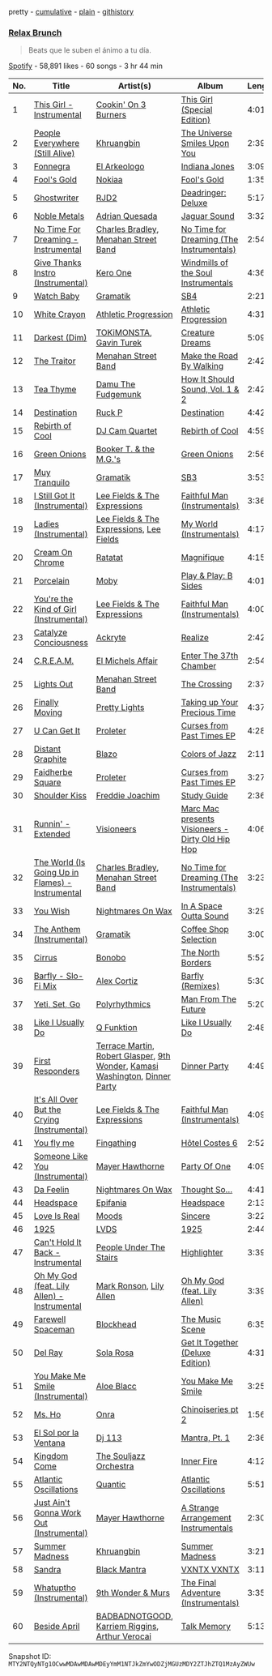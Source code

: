 pretty - [cumulative](/playlists/cumulative/37i9dQZF1DWVqFWv4EZA70.md) - [plain](/playlists/plain/37i9dQZF1DWVqFWv4EZA70) - [githistory](https://github.githistory.xyz/mackorone/spotify-playlist-archive/blob/main/playlists/plain/37i9dQZF1DWVqFWv4EZA70)

### [Relax Brunch](https://open.spotify.com/playlist/37i9dQZF1DWVqFWv4EZA70)

> Beats que le suben el ánimo a tu día.

[Spotify](https://open.spotify.com/user/spotify) - 58,891 likes - 60 songs - 3 hr 44 min

| No. | Title | Artist(s) | Album | Length |
|---|---|---|---|---|
| 1 | [This Girl \- Instrumental](https://open.spotify.com/track/5i7UCAOx9N6F6LIuVtEpRP) | [Cookin' On 3 Burners](https://open.spotify.com/artist/726MxZBpkxnnoKl6aN7mmj) | [This Girl \(Special Edition\)](https://open.spotify.com/album/5cHvz35TwKvzmdald8wL8E) | 4:01 |
| 2 | [People Everywhere \(Still Alive\)](https://open.spotify.com/track/2OQ1V0e2O56AeIo4ywuYKF) | [Khruangbin](https://open.spotify.com/artist/2mVVjNmdjXZZDvhgQWiakk) | [The Universe Smiles Upon You](https://open.spotify.com/album/2OPcQNLP8DQVumD8kBRAH3) | 2:39 |
| 3 | [Fonnegra](https://open.spotify.com/track/1NlcTmZSe7Nbd1KClwmx51) | [El Arkeologo](https://open.spotify.com/artist/6IB7haQdDZM6rdSssVRHre) | [Indiana Jones](https://open.spotify.com/album/0Zzv3eEsc54Szwm8CrZjd6) | 3:09 |
| 4 | [Fool's Gold](https://open.spotify.com/track/2qMOAJmGCJhUOJoZhtPAIb) | [Nokiaa](https://open.spotify.com/artist/0ikgHu560bYMZOOXFQnRLN) | [Fool's Gold](https://open.spotify.com/album/0fn9HuJ6H8wuIW4a1Yt9uH) | 1:35 |
| 5 | [Ghostwriter](https://open.spotify.com/track/5Nn2Dj7OQsGL6pgQ9iIzPp) | [RJD2](https://open.spotify.com/artist/1O3ZOjqFLEnbpZexcRjocn) | [Deadringer: Deluxe](https://open.spotify.com/album/7DmNwRBDJRUEFUlk3oa2Aj) | 5:17 |
| 6 | [Noble Metals](https://open.spotify.com/track/5Yy17GXyBXDe1W01tXRu8H) | [Adrian Quesada](https://open.spotify.com/artist/07YivsJVCrmhhjzBcBtMGv) | [Jaguar Sound](https://open.spotify.com/album/0G4ZUqUhs6LMEiZ6ADc6bX) | 3:32 |
| 7 | [No Time For Dreaming \- Instrumental](https://open.spotify.com/track/6FEESiC65oKkgebXZlPc5J) | [Charles Bradley](https://open.spotify.com/artist/462T0buQ5ScBUQCRpodDRf), [Menahan Street Band](https://open.spotify.com/artist/1PryMSya1JnSAlcwYawCxp) | [No Time for Dreaming \(The Instrumentals\)](https://open.spotify.com/album/52Ad1j9o1wFWUj8DRul2sL) | 2:54 |
| 8 | [Give Thanks Instro \(Instrumental\)](https://open.spotify.com/track/1tJ0cJiI2hSY05InPQc93p) | [Kero One](https://open.spotify.com/artist/5EXuZB9s9F3ezkS7zpV8d1) | [Windmills of the Soul Instrumentals](https://open.spotify.com/album/21J9q0qN5O76XkGVUQLsM9) | 4:36 |
| 9 | [Watch Baby](https://open.spotify.com/track/6hg7Re7Eu6MfAd33G6KOKa) | [Gramatik](https://open.spotify.com/artist/179BpmLkQCRIoU68Co80f5) | [SB4](https://open.spotify.com/album/0bLCkwjclcyYzC7CxTXnFa) | 2:21 |
| 10 | [White Crayon](https://open.spotify.com/track/3a1CnmO9A2hb1B42dMTxel) | [Athletic Progression](https://open.spotify.com/artist/2BBIIe7eBYThLcIrZGZb3I) | [Athletic Progression](https://open.spotify.com/album/3DPTrgC3Ee2cZN6lUGWdaq) | 4:31 |
| 11 | [Darkest \(Dim\)](https://open.spotify.com/track/548HwuXDxj3wxRu45e0uf8) | [TOKiMONSTA](https://open.spotify.com/artist/3VwKSHAfgzV1DOHV0aANCI), [Gavin Turek](https://open.spotify.com/artist/17czHqI0Lwj2V3htvm8afG) | [Creature Dreams](https://open.spotify.com/album/2n2lsJowrhccWUuDU66cmm) | 5:09 |
| 12 | [The Traitor](https://open.spotify.com/track/1bZH8L8V2m454tdcSPEIl7) | [Menahan Street Band](https://open.spotify.com/artist/1PryMSya1JnSAlcwYawCxp) | [Make the Road By Walking](https://open.spotify.com/album/6wdxaAC6P7f6w05QadHFcB) | 2:42 |
| 13 | [Tea Thyme](https://open.spotify.com/track/2APXQ9ONhqK1GDexegeSdv) | [Damu The Fudgemunk](https://open.spotify.com/artist/7Mws36yO3takBR2WMsXOkM) | [How It Should Sound, Vol\. 1 & 2](https://open.spotify.com/album/5KIoOhlCq4pWV9aupB97KU) | 2:42 |
| 14 | [Destination](https://open.spotify.com/track/3Yw5a8qoFLRI6syccll9av) | [Ruck P](https://open.spotify.com/artist/0SIxAAknV8iR2jHcQJ9Sfn) | [Destination](https://open.spotify.com/album/0tvnTrH77t7WwR59Ww6PP2) | 4:42 |
| 15 | [Rebirth of Cool](https://open.spotify.com/track/4aNsaULjrRRMUPXP9IcDEa) | [DJ Cam Quartet](https://open.spotify.com/artist/0DkOD427BCfr11yQVvfqU9) | [Rebirth of Cool](https://open.spotify.com/album/4Qs2QGM0QfiQnnQwc032Z1) | 4:59 |
| 16 | [Green Onions](https://open.spotify.com/track/4fQMGlCawbTkH9yPPZ49kP) | [Booker T\. & the M.G.'s](https://open.spotify.com/artist/2vDV0T8sxx2ENnKXds75e5) | [Green Onions](https://open.spotify.com/album/2aGFVLz0oQPa3uxCfq9lcU) | 2:56 |
| 17 | [Muy Tranquilo](https://open.spotify.com/track/6O7qFEXmLQcOsV37wrgJDz) | [Gramatik](https://open.spotify.com/artist/179BpmLkQCRIoU68Co80f5) | [SB3](https://open.spotify.com/album/6zRPOKKIiUEQPGYnLoavVj) | 3:53 |
| 18 | [I Still Got It \(Instrumental\)](https://open.spotify.com/track/1Fq9IQT0vGQrCQ0DsQtQuz) | [Lee Fields & The Expressions](https://open.spotify.com/artist/2bToe6WyGvADJftreuXh2K) | [Faithful Man \(Instrumentals\)](https://open.spotify.com/album/1mtrVXhx0JBuv53GqqJbiG) | 3:36 |
| 19 | [Ladies \(Instrumental\)](https://open.spotify.com/track/1SGQDxceZAPK4IWffYCw8c) | [Lee Fields & The Expressions](https://open.spotify.com/artist/2bToe6WyGvADJftreuXh2K), [Lee Fields](https://open.spotify.com/artist/3MAzDpqE01xyUmzNsc0Ee0) | [My World \(Instrumentals\)](https://open.spotify.com/album/3SFxXvZr27fS5fpOWPckrI) | 4:17 |
| 20 | [Cream On Chrome](https://open.spotify.com/track/0yzfkTH0QKIAYVeTex1NKJ) | [Ratatat](https://open.spotify.com/artist/57dN52uHvrHOxijzpIgu3E) | [Magnifique](https://open.spotify.com/album/5bFeGIVw5pGnLamK7eVSef) | 4:15 |
| 21 | [Porcelain](https://open.spotify.com/track/5fJAYWoFgXm26HLNViFiUh) | [Moby](https://open.spotify.com/artist/3OsRAKCvk37zwYcnzRf5XF) | [Play & Play: B Sides](https://open.spotify.com/album/724hO8VLcKOz9b0y18wA8c) | 4:01 |
| 22 | [You're the Kind of Girl \(Instrumental\)](https://open.spotify.com/track/6gZkoHTufo7bTuMHFyppWv) | [Lee Fields & The Expressions](https://open.spotify.com/artist/2bToe6WyGvADJftreuXh2K) | [Faithful Man \(Instrumentals\)](https://open.spotify.com/album/1mtrVXhx0JBuv53GqqJbiG) | 4:00 |
| 23 | [Catalyze Conciousness](https://open.spotify.com/track/0ZStPeLfNLMH1EacArPO5W) | [Ackryte](https://open.spotify.com/artist/54xP4Co5hBxt3KDOeF9WqA) | [Realize](https://open.spotify.com/album/2WGk8lQFbPpRdecsNUCVlQ) | 2:42 |
| 24 | [C.R.E.A.M.](https://open.spotify.com/track/4bJ7tMJqfYmkKgCYzaaG4B) | [El Michels Affair](https://open.spotify.com/artist/0cLrgpG3pW4MX4nD8h6qCc) | [Enter The 37th Chamber](https://open.spotify.com/album/7ylTeGpMy2RbFDMGSnYjX5) | 2:54 |
| 25 | [Lights Out](https://open.spotify.com/track/5aqR0sE4AVaycHGVVjoZmx) | [Menahan Street Band](https://open.spotify.com/artist/1PryMSya1JnSAlcwYawCxp) | [The Crossing](https://open.spotify.com/album/1MY3VMNUb73QNJhZB92uGB) | 2:37 |
| 26 | [Finally Moving](https://open.spotify.com/track/3WS7spXVlbeC5kjePmHMQW) | [Pretty Lights](https://open.spotify.com/artist/4iVhFmG8YCCEHANGeUUS9q) | [Taking up Your Precious Time](https://open.spotify.com/album/5E5U9ckjlBvJ3qkNAAqESY) | 4:37 |
| 27 | [U Can Get It](https://open.spotify.com/track/7hgCSM590WO7HC02mgnXvh) | [Proleter](https://open.spotify.com/artist/5dCpFeKxLbycrnsjWZjha8) | [Curses from Past Times EP](https://open.spotify.com/album/5se7J0zVDdu3lH5dcw3ael) | 4:28 |
| 28 | [Distant Graphite](https://open.spotify.com/track/0mP794DC011KhYyhqwy8rQ) | [Blazo](https://open.spotify.com/artist/089rQ02K5KBRF0XRYcQ9LX) | [Colors of Jazz](https://open.spotify.com/album/4O4EW5fWTbGuI3wl2uVCQ0) | 2:11 |
| 29 | [Faidherbe Square](https://open.spotify.com/track/2hHNFmRgj2KUCeCcJH0QLP) | [Proleter](https://open.spotify.com/artist/5dCpFeKxLbycrnsjWZjha8) | [Curses from Past Times EP](https://open.spotify.com/album/5se7J0zVDdu3lH5dcw3ael) | 3:27 |
| 30 | [Shoulder Kiss](https://open.spotify.com/track/3ZB4h7rWKKIMC06EzFiuE9) | [Freddie Joachim](https://open.spotify.com/artist/0GgkfnO3Bu2CFn65ZH31TF) | [Study Guide](https://open.spotify.com/album/46LudqPGBEIX9l8FlVqe9x) | 2:36 |
| 31 | [Runnin' \- Extended](https://open.spotify.com/track/6x0fMgsxvhpiOspnhykuF2) | [Visioneers](https://open.spotify.com/artist/1PjrwJuTm8jNItVJ1GDrrD) | [Marc Mac presents Visioneers \- Dirty Old Hip Hop](https://open.spotify.com/album/7ytasfSaRrQtKyjkiiYibW) | 4:06 |
| 32 | [The World \(Is Going Up in Flames\) \- Instrumental](https://open.spotify.com/track/7dBvMFSY8mABXn4Cmq4y5g) | [Charles Bradley](https://open.spotify.com/artist/462T0buQ5ScBUQCRpodDRf), [Menahan Street Band](https://open.spotify.com/artist/1PryMSya1JnSAlcwYawCxp) | [No Time for Dreaming \(The Instrumentals\)](https://open.spotify.com/album/52Ad1j9o1wFWUj8DRul2sL) | 3:23 |
| 33 | [You Wish](https://open.spotify.com/track/6G6M4fl2I0eqEQnzyTwR8m) | [Nightmares On Wax](https://open.spotify.com/artist/4tNxq9NGKTKaX8OkZBLgf0) | [In A Space Outta Sound](https://open.spotify.com/album/0SoMbQsPZTM8iA6HB5GSkg) | 3:29 |
| 34 | [The Anthem \(Instrumental\)](https://open.spotify.com/track/39WiivO5yDqfhHFXsREqCE) | [Gramatik](https://open.spotify.com/artist/179BpmLkQCRIoU68Co80f5) | [Coffee Shop Selection](https://open.spotify.com/album/2Du6CyEJh7uk7nfiGATB1r) | 3:00 |
| 35 | [Cirrus](https://open.spotify.com/track/2lJ4d8MCT6ZlDRHKJ1br14) | [Bonobo](https://open.spotify.com/artist/0cmWgDlu9CwTgxPhf403hb) | [The North Borders](https://open.spotify.com/album/7sN6lCgPf1rbZYmA3edMKv) | 5:52 |
| 36 | [Barfly \- Slo\-Fi Mix](https://open.spotify.com/track/6Cq5rm1CEQcXV1bWXmL8Vq) | [Alex Cortiz](https://open.spotify.com/artist/484XUhtQMjzHZhvU0FrjCX) | [Barfly \(Remixes\)](https://open.spotify.com/album/5quziiwWuBP5sIPMqthYgm) | 5:30 |
| 37 | [Yeti, Set, Go](https://open.spotify.com/track/6BaQQK0ICJFPECwhUDkCZC) | [Polyrhythmics](https://open.spotify.com/artist/43pamwJj22NKepRqNeS412) | [Man From The Future](https://open.spotify.com/album/2eEieeGRF7ra1277V8buvn) | 5:20 |
| 38 | [Like I Usually Do](https://open.spotify.com/track/4PHqFuq0cfUP8LblrwcBaK) | [Q Funktion](https://open.spotify.com/artist/603l2mkaHaV6uvQKfuh1B3) | [Like I Usually Do](https://open.spotify.com/album/1p5jDeVqSrZvhPZiJ20Xbl) | 2:48 |
| 39 | [First Responders](https://open.spotify.com/track/1ux778Ljln0QEitz2fB4PH) | [Terrace Martin](https://open.spotify.com/artist/7MNEVabc4cs19CbzAFZmXz), [Robert Glasper](https://open.spotify.com/artist/5cM1PvItlR21WUyBnsdMcn), [9th Wonder](https://open.spotify.com/artist/4s8ZGMVf3OiPktSP4ulpqU), [Kamasi Washington](https://open.spotify.com/artist/6HQYnRM4OzToCYPpVBInuU), [Dinner Party](https://open.spotify.com/artist/6p70iKebfMSl8zbkiEwOtS) | [Dinner Party](https://open.spotify.com/album/4Wq9dC08uEtSuGc8mFwC3r) | 4:49 |
| 40 | [It's All Over But the Crying \(Instrumental\)](https://open.spotify.com/track/1WrQreMyy7L97MUSdS01xu) | [Lee Fields & The Expressions](https://open.spotify.com/artist/2bToe6WyGvADJftreuXh2K) | [Faithful Man \(Instrumentals\)](https://open.spotify.com/album/1mtrVXhx0JBuv53GqqJbiG) | 4:09 |
| 41 | [You fly me](https://open.spotify.com/track/5R4q6bsvAChmt1icAE1EWh) | [Fingathing](https://open.spotify.com/artist/7l9MYefk0544OMaA9wIPDW) | [Hôtel Costes 6](https://open.spotify.com/album/1VxdV8gGNW9JAdZ7yak3c0) | 2:52 |
| 42 | [Someone Like You \(Instrumental\)](https://open.spotify.com/track/64GFQFCscymlV0uCbo4qlu) | [Mayer Hawthorne](https://open.spotify.com/artist/4d53BMrRlQkrQMz5d59f2O) | [Party Of One](https://open.spotify.com/album/7za7wEUn5JAq6yKC2SEbnj) | 4:09 |
| 43 | [Da Feelin](https://open.spotify.com/track/2eV5tSdlAqNQIHRzHUMsXe) | [Nightmares On Wax](https://open.spotify.com/artist/4tNxq9NGKTKaX8OkZBLgf0) | [Thought So…](https://open.spotify.com/album/6eRbwkfRJkEWTdNQ7NL3rT) | 4:41 |
| 44 | [Headspace](https://open.spotify.com/track/6CkTv37VYslWD9igy0pVDG) | [Epifania](https://open.spotify.com/artist/47OYz3d3DvnXpfaJ7i0z6b) | [Headspace](https://open.spotify.com/album/1hEyaZG3Y4JqrJhWtZMEtz) | 2:13 |
| 45 | [Love Is Real](https://open.spotify.com/track/2jc8OuPiEPg8T5DhsiRmfk) | [Moods](https://open.spotify.com/artist/14uVJsPC4DByeuD0cq36ez) | [Sincere](https://open.spotify.com/album/0ZQYqKHB95vUfquyaFgJUW) | 3:22 |
| 46 | [1925](https://open.spotify.com/track/3navZS9goNH9MlBiKD1E6V) | [LVDS](https://open.spotify.com/artist/1bchORmrFrz4QUD9JhVm8s) | [1925](https://open.spotify.com/album/02JcbHQKbM8u2wRO5WHaOe) | 2:44 |
| 47 | [Can't Hold It Back \- Instrumental](https://open.spotify.com/track/0TK3fh9LH2OGfex6ns2gP2) | [People Under The Stairs](https://open.spotify.com/artist/0av074qUwLn5eyzwqoq3xh) | [Highlighter](https://open.spotify.com/album/4ZZOgZ1MOnTrN3X6bIOEIW) | 3:39 |
| 48 | [Oh My God \(feat\. Lily Allen\) \- Instrumental](https://open.spotify.com/track/3WQIsoZw1ozbE7KW0C7gfW) | [Mark Ronson](https://open.spotify.com/artist/3hv9jJF3adDNsBSIQDqcjp), [Lily Allen](https://open.spotify.com/artist/13saZpZnCDWOI9D4IJhp1f) | [Oh My God \(feat\. Lily Allen\)](https://open.spotify.com/album/4J086EMlr6bwo4E4o93vvP) | 3:39 |
| 49 | [Farewell Spaceman](https://open.spotify.com/track/2LH8eZOTAp4spvNCuLvZ8V) | [Blockhead](https://open.spotify.com/artist/7bHm3B3jJju0q9FUdOgp3b) | [The Music Scene](https://open.spotify.com/album/4i0QEXwMps7KIuVq5PBckJ) | 6:35 |
| 50 | [Del Ray](https://open.spotify.com/track/6wk7xDBvxOB9mC58mAiHtI) | [Sola Rosa](https://open.spotify.com/artist/5IppRAquE7RQdE9YmCKJ52) | [Get It Together \(Deluxe Edition\)](https://open.spotify.com/album/4cUzBfvfHSs6fTR7zYiHja) | 4:31 |
| 51 | [You Make Me Smile \(Instrumental\)](https://open.spotify.com/track/71On3WSmjDOUD9Jct2bzYc) | [Aloe Blacc](https://open.spotify.com/artist/0id62QV2SZZfvBn9xpmuCl) | [You Make Me Smile](https://open.spotify.com/album/24UTCXhd9ITgPpSuIkrrxM) | 3:25 |
| 52 | [Ms\. Ho](https://open.spotify.com/track/6Ns2JyCa5xtANadq8gJ67u) | [Onra](https://open.spotify.com/artist/2sAlo7Fey5cqBk5WJILSd8) | [Chinoiseries pt 2](https://open.spotify.com/album/74ZSI0MFZgtgBn3SL7JyZO) | 1:56 |
| 53 | [El Sol por la Ventana](https://open.spotify.com/track/6jo4enDzLZjNaod4zmgzXc) | [Dj 113](https://open.spotify.com/artist/4HSmtHHiNWzGZRxxvk7nPG) | [Mantra, Pt\. 1](https://open.spotify.com/album/1EQMjvDq41T3p6iiq0Kx7H) | 2:36 |
| 54 | [Kingdom Come](https://open.spotify.com/track/5uhJnZd0m9Xz3GafDeMJxK) | [The Souljazz Orchestra](https://open.spotify.com/artist/0MiCOT2cVYso39XSskiUUo) | [Inner Fire](https://open.spotify.com/album/2w28yTFohFkW0UnIGKqLdY) | 4:12 |
| 55 | [Atlantic Oscillations](https://open.spotify.com/track/4c0MBMraTqhHafXnATV1st) | [Quantic](https://open.spotify.com/artist/5ZMwoAjeDtLJ0XRwRTgaK8) | [Atlantic Oscillations](https://open.spotify.com/album/7m3CyxNH2qJ5COtYLC7PPp) | 5:51 |
| 56 | [Just Ain't Gonna Work Out \(Instrumental\)](https://open.spotify.com/track/7MeO1sSTghy5NxaHollaBx) | [Mayer Hawthorne](https://open.spotify.com/artist/4d53BMrRlQkrQMz5d59f2O) | [A Strange Arrangement Instrumentals](https://open.spotify.com/album/0SCHTqgDoJLPPvPF6Kut6z) | 2:30 |
| 57 | [Summer Madness](https://open.spotify.com/track/7fpiYh33Xph4OPj8gS8jL0) | [Khruangbin](https://open.spotify.com/artist/2mVVjNmdjXZZDvhgQWiakk) | [Summer Madness](https://open.spotify.com/album/2g0Mwf7ujbQmtZzMAhiCkp) | 3:21 |
| 58 | [Sandra](https://open.spotify.com/track/7o2RSn34h4bvZdMWA0NoFo) | [Black Mantra](https://open.spotify.com/artist/1tBlcYKEE7iWjaZ8O9nEf5) | [VXNTX VXNTX](https://open.spotify.com/album/7xFQHkRtycWyYZ4O4fbP9l) | 3:11 |
| 59 | [Whatuptho \(Instrumental\)](https://open.spotify.com/track/3cEBPjgsxmelctGjeaB7wY) | [9th Wonder & Murs](https://open.spotify.com/artist/3tf9lKXejZeU5gzGvRK5zj) | [The Final Adventure \(Instrumentals\)](https://open.spotify.com/album/0z0rbyEtYkisRJBja0FmRk) | 3:35 |
| 60 | [Beside April](https://open.spotify.com/track/4fyklTEI49emJVhsgUxl6g) | [BADBADNOTGOOD](https://open.spotify.com/artist/65dGLGjkw3UbddUg2GKQoZ), [Karriem Riggins](https://open.spotify.com/artist/6e7BQ0gM6o8ecMXRZkXxlZ), [Arthur Verocai](https://open.spotify.com/artist/1tP3R35TdPW8BMwmTPOoVZ) | [Talk Memory](https://open.spotify.com/album/594yqwr1MOvVX0UBnOWftY) | 5:13 |

Snapshot ID: `MTY2NTQyNTg1OCwwMDAwMDAwMDEyYmM1NTJkZmYwODZjMGUzMDY2ZTJhZTQ1MzAyZWUw`
